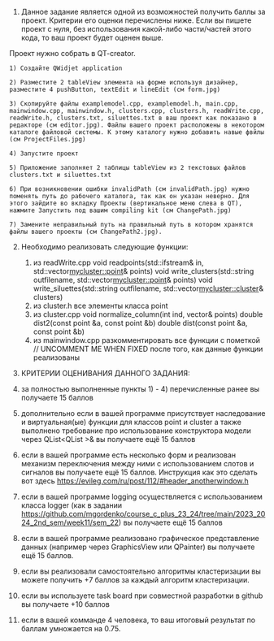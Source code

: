 1. Данное задание является одной из возможностей получить баллы за проект. Критерии его оценки перечислены ниже. Если вы пишете проект с нуля, без использования какой-либо части/частей этого кода, то ваш проект будет оценен выше. 

Проект нужно собрать в QT-creator.

    1) Создайте QWidjet application

    2) Разместите 2 tableView элемента на форме используя дизайнер, разместите 4 pushButton, textEdit и lineEdit (см form.jpg)

    3) Скопируйте файлы examplemodel.cpp, examplemodel.h, main.cpp, mainwindow.cpp, mainwindow.h, clusters.cpp, clusters.h, readWrite.cpp, readWrite.h, clusters.txt, siluettes.txt в ваш проект как показано в редакторе (см editor.jpg). Файлы вашего проект расположены в некотором каталоге файловой системы. К этому каталогу нужно добавить навые фвйлы (см ProjectFiles.jpg)

    4) Запустите проект

    5) Приложение заполняет 2 таблицы tableView из 2 текстовых файлов clusters.txt и siluettes.txt

    6) При возникновении ошибки invalidPath (см invalidPath.jpg) нужно поменять путь до рабочего каталога, так как он указан неверно. Для этого зайдите во вкладку Проекты (вертикальное меню слева в QT), нажмите Запустить под вашим compiling kit (см ChangePath.jpg)

    7) Замените неправильный путь на правильный путь в котором хранятся файлы вашего проекты (см ChangePath2.jpg).
  
2. Необходимо реализовать следующие функции:
    1) из readWrite.cpp
     void readpoints(std::ifstream& in, std::vector<mycluster::point>& points)
     void write_clusters(std::string outfilename, std::vector<mycluster::point>& points)
     void write_siluettes(std::string outfilename, std::vector<mycluster::cluster>& clusters)
    2) из cluster.h
     все элементы класса point
    3) из cluster.cpp
     void normalize_column(int ind, vector<point>& points)
     double dist2(const point &a, const point &b)
     double dist(const point &a, const point &b)
    4) из mainwindow.cpp
     разкомментировать все функции с пометкой //  UNCOMMENT ME WHEN FIXED после того, как данные функции реализованы


3. КРИТЕРИИ ОЦЕНИВАНИЯ ДАННОГО ЗАДАНИЯ:

1. за полностью выполненные пункты 1) - 4) перечисленные ранее вы получаете 15 баллов
2. дополнительно если в вашей программе присутствует наследование и виртуальная(ые) функции для классов point и cluster а также выполнено требование про использование конструктора модели через QList<QList<QString> >& вы получаете ещё 15 баллов
3. если в вашей программе есть несколько форм и реализован механизм переключения между ними с использованием слотов и сигналов вы получаете ещё 15 баллов. Инструкция как это сделать вот здесь https://evileg.com/ru/post/112/#header_anotherwindow.h
4. если в вашей программе logging осуществляется с использованием класса logger (как в задании https://github.com/mgordenko/course_c_plus_23_24/tree/main/2023_2024_2nd_sem/week11/sem_22) вы получаете ещё 15 баллов
5. если в вашей программе реализовано графическое представление данных (например через GraphicsView или QPainter) вы получаете ещё 15 баллов.
6. если вы реализовали самостоятельно алгоритмы кластеризации вы можете получить +7 баллов за каждый алгоритм кластеризации.
7. если вы используете task board при совместной разработки в github вы получаете +10 баллов
8. если в вашей комманде 4 человека, то ваш итоговый результат по баллам умножается на 0.75.


